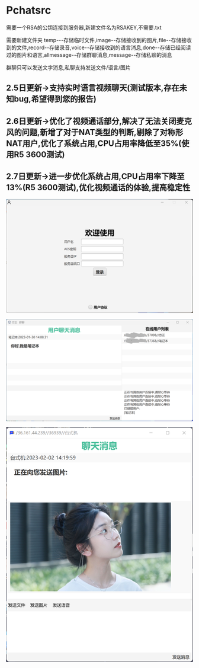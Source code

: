 # Pchatsrc

需要一个RSA的公钥连接到服务器,新建文件名为RSAKEY,不需要.txt

需要新建文件夹 temp---存储临时文件,image--存储接收到的图片,file--存储接收到的文件,record--存储录音,voice--存储接收到的语言消息,done--存储已经阅读过的图片和语言,allmessage--存储群聊消息,message--存储私聊的消息

群聊只可以发送文字消息,私聊支持发送文件/语言/图片
## 2.5日更新->支持实时语言视频聊天(测试版本,存在未知bug,希望得到您的报告)
## 2.6日更新->优化了视频通话部分,解决了无法关闭麦克风的问题,新增了对于NAT类型的判断,剔除了对称形NAT用户,优化了系统占用,CPU占用率降低至35%(使用R5 3600测试)
## 2.7日更新->进一步优化系统占用,CPU占用率下降至13%(R5 3600测试),优化视频通话的体验,提高稳定性


![image](登录.png)

![image](主界面.png)

![image](私聊.png)

